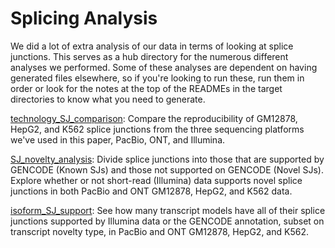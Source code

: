 # Splicing Analysis

We did a lot of extra analysis of our data in terms of looking at splice junctions. This serves as a hub directory for the numerous different analyses we performed. Some of these analyses are dependent on having generated files elsewhere, so if you're looking to run these, run them in order or look for the notes at the top of the READMEs in the target directories to know what you need to generate. 

[technology_SJ_comparison](https://github.com/dewyman/TALON-paper-2019/tree/master/splicing_analyses/technology_SJ_comparison): Compare the reproducibility of GM12878, HepG2, and K562 splice junctions from the three sequencing platforms we've used in this paper, PacBio, ONT, and Illumina. 

[SJ_novelty_analysis](https://github.com/dewyman/TALON-paper-2019/tree/master/splicing_analyses/SJ_novelty_analysis): Divide splice junctions into those that are supported by GENCODE (Known SJs) and those not supported on GENCODE (Novel SJs). Explore whether or not short-read (Illumina) data supports novel splice junctions in both PacBio and ONT GM12878, HepG2, and K562 data.

[isoform_SJ_support](https://github.com/dewyman/TALON-paper-2019/tree/master/splicing_analyses/isoform_SJ_support): See how many transcript models have all of their splice junctions supported by Illumina data or the GENCODE annotation, subset on transcript novelty type, in PacBio and ONT GM12878, HepG2, and K562.

